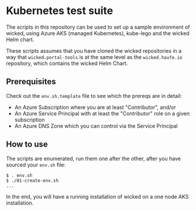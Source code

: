 # Kubernetes test suite

The scripts in this repository can be used to set up a sample environment of wicked, using Azure AKS (managed Kubernetes), kube-lego and the wicked Helm chart.

These scripts assumes that you have cloned the wicked repositories in a way that `wicked.portal-tools` is at the same level as the `wicked.haufe.io` repository, which contains the wicked Helm Chart.

## Prerequisites

Check out the `env.sh.template` file to see which the prereqs are in detail:

* An Azure Subscription where you are at least "Contributor", and/or
* An Azure Service Principal with at least the "Contributor" role on a given subscription
* An Azure DNS Zone which you can control via the Service Principal

## How to use

The scripts are enumerated, run them one after the other, after you have sourced your `env.sh` file:

```
$ . env.sh
$ ./01-create-env.sh
...
```

In the end, you will have a running installation of wicked on a one node AKS installation.
